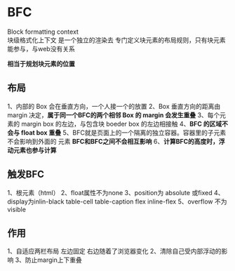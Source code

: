 #  BFC

Block   formatting  context   
块级格式化上下文
是一个独立的渲染去
专门定义块元素的布局规则，只有块元素能参与，与web没有关系

**相当于规划块元素的位置**

## 布局

1、内部的 Box 会在垂直方向，一个人接一个的放置
2、Box  垂直方向的距离由  margin 决定，**属于同一个BFC的两个相邻 Box 的		margin 会发生重叠**
3、每个元素的  margin  box  的左边，与包含块 boeder box 的左边相接触
4、**BFC 的区域不会与 float  box 重叠**
5、BFC就是页面上的一个隔离的独立容器。容器里的子元素不会影响到外面的		元素    **BFC和BFC之间不会相互影响**
6、**计算BFC的高度时，浮动元素也参与计算**

## 触发BFC

1、根元素（html）
2、float属性不为none
3、position为 absolute 或fixed
4、display为inlin-black   table-cell  table-caption  flex  inline-flex
5、overflow  不为visible  

## 作用

1、自适应两栏布局
		左边固定  右边随着了浏览器变化
2、清除自己受内部浮动的影响
3、防止margin上下重叠


